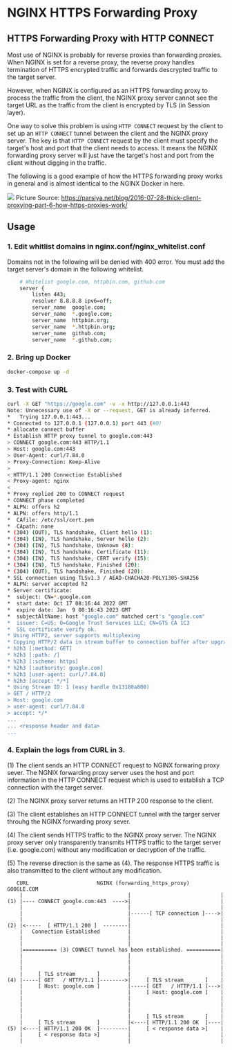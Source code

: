 # NGINX HTTPS Forwarding Proxy

## HTTPS Forwarding Proxy with HTTP CONNECT
Most use of NGINX is probably for reverse proxies than forwarding proxies.   When NGINX is set for a reverse proxy, the reverse proxy handles termination of HTTPS encrypted traffic and forwards descrypted traffic to the target server.   

However, when NGINX is configured as an HTTPS forwarding proxy to process the traffic from the client, the NGINX proxy server cannot see the target URL as the traffic from the client is encrypted by TLS (in Session layer). 

One way to solve this problem is using ```HTTP CONNECT``` request by the client to set up an ```HTTP CONNECT``` tunnel between the client and the NGINX proxy server.   The key is that  ```HTTP CONNECT``` request by the client must specify the target's host and port that the client needs to access.  It means the NGINX forwarding proxy server will just have the target's host and port from the client without digging in the traffic.

The following is a good example of how the HTTPS forwarding proxy works in general and is almost identical to the NGINX Docker in here.  

![](https://parsiya.net/images/2016/thickclient-6/08.png)
Picture Source: https://parsiya.net/blog/2016-07-28-thick-client-proxying-part-6-how-https-proxies-work/


## Usage

### 1. Edit whitlist domains in nginx.conf/nginx_whitelist.conf
Domains not in the following will be denied with 400 error.
You must add the target server's domain in the following whitelist.
```sh
    # Whitelist google.com, httpbin.com, github.com
    server {
        listen 443;
        resolver 8.8.8.8 ipv6=off;
        server_name  google.com;
        server_name  *.google.com;
        server_name  httpbin.org;
        server_name  *.httpbin.org;
        server_name  github.com;
        server_name  *.github.com;
```


### 2. Bring up Docker 
```sh
docker-compose up -d
```

### 3. Test with CURL 
```sh
curl -X GET "https://google.com" -v -x http://127.0.0.1:443  
Note: Unnecessary use of -X or --request, GET is already inferred.
*   Trying 127.0.0.1:443...
* Connected to 127.0.0.1 (127.0.0.1) port 443 (#0)
* allocate connect buffer
* Establish HTTP proxy tunnel to google.com:443
> CONNECT google.com:443 HTTP/1.1
> Host: google.com:443
> User-Agent: curl/7.84.0
> Proxy-Connection: Keep-Alive
> 
< HTTP/1.1 200 Connection Established
< Proxy-agent: nginx
< 
* Proxy replied 200 to CONNECT request
* CONNECT phase completed
* ALPN: offers h2
* ALPN: offers http/1.1
*  CAfile: /etc/ssl/cert.pem
*  CApath: none
* (304) (OUT), TLS handshake, Client hello (1):
* (304) (IN), TLS handshake, Server hello (2):
* (304) (IN), TLS handshake, Unknown (8):
* (304) (IN), TLS handshake, Certificate (11):
* (304) (IN), TLS handshake, CERT verify (15):
* (304) (IN), TLS handshake, Finished (20):
* (304) (OUT), TLS handshake, Finished (20):
* SSL connection using TLSv1.3 / AEAD-CHACHA20-POLY1305-SHA256
* ALPN: server accepted h2
* Server certificate:
*  subject: CN=*.google.com
*  start date: Oct 17 08:16:44 2022 GMT
*  expire date: Jan  9 08:16:43 2023 GMT
*  subjectAltName: host "google.com" matched cert's "google.com"
*  issuer: C=US; O=Google Trust Services LLC; CN=GTS CA 1C3
*  SSL certificate verify ok.
* Using HTTP2, server supports multiplexing
* Copying HTTP/2 data in stream buffer to connection buffer after upgrade: len=0
* h2h3 [:method: GET]
* h2h3 [:path: /]
* h2h3 [:scheme: https]
* h2h3 [:authority: google.com]
* h2h3 [user-agent: curl/7.84.0]
* h2h3 [accept: */*]
* Using Stream ID: 1 (easy handle 0x13180a800)
> GET / HTTP/2
> Host: google.com
> user-agent: curl/7.84.0
> accept: */*
...
... <response header and data>
...
```

### 4. Explain the logs from CURL in 3. 

(1) The client sends an HTTP CONNECT request to NGINX forwaring proxy sever.  The NGNIX forwarding proxy server uses the host and port information in the HTTP CONNECT request which is used to establish a TCP connection with the target server.  

(2) The NGINX proxy server returns an HTTP 200 response to the client.

(3) The client establishes an HTTP CONNECT tunnel with the targer server throuhg the NGINX forwarding proxy sever.

(4) The client sends HTTPS traffic to the NGINX proxy server.  The NGINX proxy server only transparently transmits HTTPS traffic to the target server (i.e. google.com) without any modification or decryption of the traffic.

(5) The reverse direction is the same as (4).  The response HTTPS traffic is also transmitted to the client without any modification.



```
   CURL                      NGINX (forwarding_https_proxy)      GOOGLE.COM
    |                                  |                             |
(1) |---- CONNECT google.com:443  ---->|                             |
    |                                  |                             |
    |                                  |------[ TCP connection ]---->|
    |                                  |                             |
(2) |<-----  [ HTTP/1.1 200 ]  --------|                             |
    |   Connection Established         |                             |
    |                                  |                             |
    |                                  |                             |
    |=========== (3) CONNECT tunnel has been established. ===========|
    |                                  |                             |
    |                                  |                             |
    |                                  |                             |
    |     [ TLS stream       ]         |                             |
(4) |-----[ GET   / HTTP/1.1 ]-------->|     [ TLS stream       ]    |
    |     [ Host: google.com ]         |-----[ GET   / HTTP/1.1 ]--->|
    |                                  |     [ Host: google.com ]    |
    |                                  |                             |
    |                                  |                             |
    |                                  |                             |
    |                                  |     [ TLS stream       ]    |
    |     [ TLS stream       ]         |<----[ HTTP/1.1 200 OK  ]----|
(5) |<----[ HTTP/1.1 200 OK  ]---------|     [ < response data >]    |
    |     [ < response data >]         |                             |
    |                                  |                             |
```

